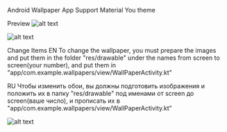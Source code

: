 Android Wallpaper App
Support Material You theme

Preview
![alt text](https://github.com/h6rd/screens/blob/main/All.png)

![alt text](https://github.com/h6rd/screens/blob/main/one.png)


Change Items
EN
To change the wallpaper, you must prepare the images and put them in the folder "res/drawable" under the names from screen to screen(your number),
and put them in "app/com.example.wallpapers/view/WallPaperActivity.kt"

RU
Чтобы изменить обои, вы должны подготовить изображения и положить их в папку "res/drawable" под именами от screen до screen(ваше число),
и прописать их в "app/com.example.wallpapers/view/WallPaperActivity.kt"

![alt text](https://github.com/h6rd/screens/blob/main/items.png)

